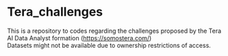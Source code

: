 # Tera_challenges

This is a repository to codes regarding the challenges proposed by the Tera AI Data Analyst formation (https://somostera.com/)
<br>
Datasets might not be available due to ownership restrictions of access.
